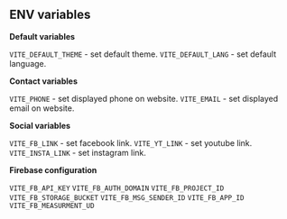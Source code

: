 ## ENV variables

**Default variables**

`VITE_DEFAULT_THEME` - set default theme.
`VITE_DEFAULT_LANG` - set default language.

**Contact variables**

`VITE_PHONE` - set displayed phone on website.
`VITE_EMAIL` - set displayed email on website.

**Social variables**

`VITE_FB_LINK` - set facebook link.
`VITE_YT_LINK` - set youtube link.
`VITE_INSTA_LINK` - set instagram link. 

**Firebase configuration**

`VITE_FB_API_KEY`
`VITE_FB_AUTH_DOMAIN`
`VITE_FB_PROJECT_ID`
`VITE_FB_STORAGE_BUCKET`
`VITE_FB_MSG_SENDER_ID`
`VITE_FB_APP_ID`
`VITE_FB_MEASURMENT_UD`